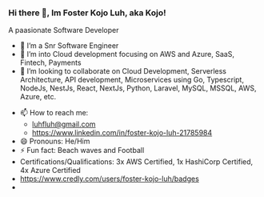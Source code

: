 ### Hi there 👋, Im Foster Kojo Luh, aka Kojo!
A paasionate Software Developer

<!--
**kojoluh/kojoluh** is a ✨ _special_ ✨ repository because its `README.md` (this file) appears on your GitHub profile.

Here are some ideas to get you started: -->

- 🔭 I’m a Snr Software Engineer
- 🌱 I’m into Cloud development focusing on AWS and Azure, SaaS, Fintech, Payments
- 👯 I’m looking to collaborate on Cloud Development, Serverless Architecture, API development, Microservices using Go, Typescript, NodeJs, NestJs, React, NextJs, Python, Laravel, MySQL, MSSQL, AWS, Azure, etc.
<!-- - 🤔 I’m looking for help with ...
- 💬 Ask me about ... -->
- 📫 How to reach me:
  - luhfluh@gmail.com
  - https://www.linkedin.com/in/foster-kojo-luh-21785984
- 😄 Pronouns: He/Him
- ⚡ Fun fact: Beach waves and Football
- Certifications/Qualifications: 3x AWS Certified, 1x HashiCorp Certified, 4x Azure Certified
- https://www.credly.com/users/foster-kojo-luh/badges
- 
<!-- ![](https://komarev.com/ghpvc/?username=kojoluh) 
Languages and Tools: -->
  
  

